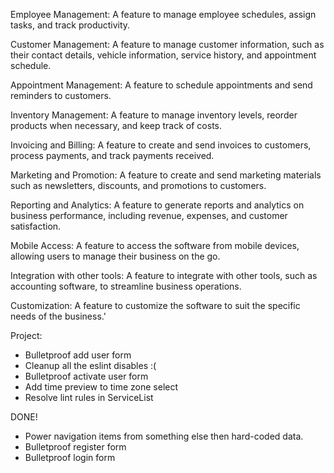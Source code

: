 Employee Management: A feature to manage employee schedules, assign tasks, and track productivity.

Customer Management: A feature to manage customer information, such as their contact details, vehicle information, service history, and appointment schedule.

Appointment Management: A feature to schedule appointments and send reminders to customers.

Inventory Management: A feature to manage inventory levels, reorder products when necessary, and keep track of costs.

Invoicing and Billing: A feature to create and send invoices to customers, process payments, and track payments received.

Marketing and Promotion: A feature to create and send marketing materials such as newsletters, discounts, and promotions to customers.

Reporting and Analytics: A feature to generate reports and analytics on business performance, including revenue, expenses, and customer satisfaction.

Mobile Access: A feature to access the software from mobile devices, allowing users to manage their business on the go.

Integration with other tools: A feature to integrate with other tools, such as accounting software, to streamline business operations.

Customization: A feature to customize the software to suit the specific needs of the business.'



Project:
- Bulletproof add user form
- Cleanup all the eslint disables :(
- Bulletproof activate user form
- Add time preview to time zone select
- Resolve lint rules in ServiceList


DONE!
- Power navigation items from something else then hard-coded data.
- Bulletproof register form
- Bulletproof login form